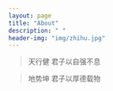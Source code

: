 ```yaml
---
layout: page
title: "About"
description: " "
header-img: "img/zhihu.jpg"
---
```

>天行健 君子以自强不息

>地势坤 君子以厚德载物